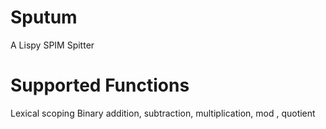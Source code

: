# Sputum

A Lispy SPIM Spitter


# Supported Functions
Lexical scoping 
Binary addition, subtraction, multiplication, mod , quotient
